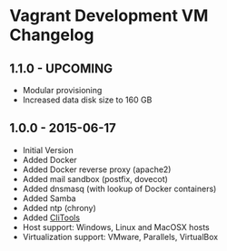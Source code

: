Vagrant Development VM Changelog
================================

1.1.0 - UPCOMING
------------------
* Modular provisioning
* Increased data disk size to 160 GB

1.0.0 - 2015-06-17
------------------
* Initial Version
* Added Docker
* Added Docker reverse proxy (apache2)
* Added mail sandbox (postfix, dovecot)
* Added dnsmasq (with lookup of Docker containers)
* Added Samba
* Added ntp (chrony)
* Added [CliTools](https://github.com/mblaschke/clitools)
* Host support: Windows, Linux and MacOSX hosts
* Virtualization support: VMware, Parallels, VirtualBox
